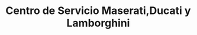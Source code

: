 ---
title: "Centro de Servicio Maserati,Ducati y Lamborghini"
url: /panama-city/centro-de-servicio-maserati-ducati-y-lamborghini/
shop: Autowerkstatt
---